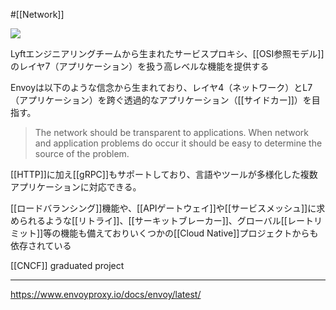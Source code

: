 #[[Network]] 

![](https://www.envoyproxy.io/docs/envoy/latest/_static/envoy-logo.png)

Lyftエンジニアリングチームから生まれたサービスプロキシ、[[OSI参照モデル]]のレイヤ7（アプリケーション）を扱う高レベルな機能を提供する

Envoyは以下のような信念から生まれており、レイヤ4（ネットワーク）とL7（アプリケーション）を跨ぐ透過的なアプリケーション（[[サイドカー]]）を目指す。


> The network should be transparent to applications. When network and application problems do occur it should be easy to determine the source of the problem.

[[HTTP]]に加え[[gRPC]]もサポートしており、言語やツールが多様化した複数アプリケーションに対応できる。

[[ロードバランシング]]機能や、[[APIゲートウェイ]]や[[サービスメッシュ]]に求められるような[[リトライ]]、[[サーキットブレーカー]]、グローバル[[レートリミット]]等の機能も備えておりいくつかの[[Cloud Native]]プロジェクトからも依存されている

[[CNCF]] graduated project

---

<https://www.envoyproxy.io/docs/envoy/latest/>